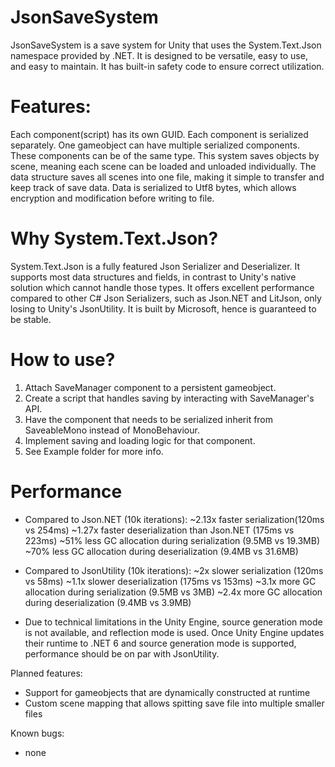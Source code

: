 # JsonSaveSystem
JsonSaveSystem is a save system for Unity that uses the System.Text.Json namespace provided by .NET.
It is designed to be versatile, easy to use, and easy to maintain.
It has built-in safety code to ensure correct utilization.

# Features:
Each component(script) has its own GUID. Each component is serialized separately.
One gameobject can have multiple serialized components. These components can be of the same type.
This system saves objects by scene, meaning each scene can be loaded and unloaded individually.
The data structure saves all scenes into one file, making it simple to transfer and keep track of save data.
Data is serialized to Utf8 bytes, which allows encryption and modification before writing to file.

# Why System.Text.Json?
System.Text.Json is a fully featured Json Serializer and Deserializer. It supports most data structures and fields, in contrast to Unity's native solution which cannot handle those types.
It offers excellent performance compared to other C# Json Serializers, such as Json.NET and LitJson, only losing to Unity's JsonUtility.
It is built by Microsoft, hence is guaranteed to be stable.

# How to use?
1. Attach SaveManager component to a persistent gameobject.
2. Create a script that handles saving by interacting with SaveManager's API. 
3. Have the component that needs to be serialized inherit from SaveableMono instead of MonoBehaviour.
4. Implement saving and loading logic for that component.
5. See Example folder for more info.

# Performance
- Compared to Json.NET (10k iterations):
~2.13x faster serialization(120ms vs 254ms)
~1.27x faster deserialization than Json.NET (175ms vs 223ms)
~51% less GC allocation during serialization (9.5MB vs 19.3MB)
~70% less GC allocation during deserialization (9.4MB vs 31.6MB)

- Compared to JsonUtility (10k iterations):
~2x slower serialization (120ms vs 58ms)
~1.1x slower deserialization (175ms vs 153ms)
~3.1x more GC allocation during serialization (9.5MB vs 3MB)
~2.4x more GC allocation during deserialization (9.4MB vs 3.9MB)

- Due to technical limitations in the Unity Engine, source generation mode is not available, and reflection mode is used.
Once Unity Engine updates their runtime to .NET 6 and source generation mode is supported, performance should be on par with JsonUtility.

Planned features:
- Support for gameobjects that are dynamically constructed at runtime
- Custom scene mapping that allows spitting save file into multiple smaller files

Known bugs:
- none

